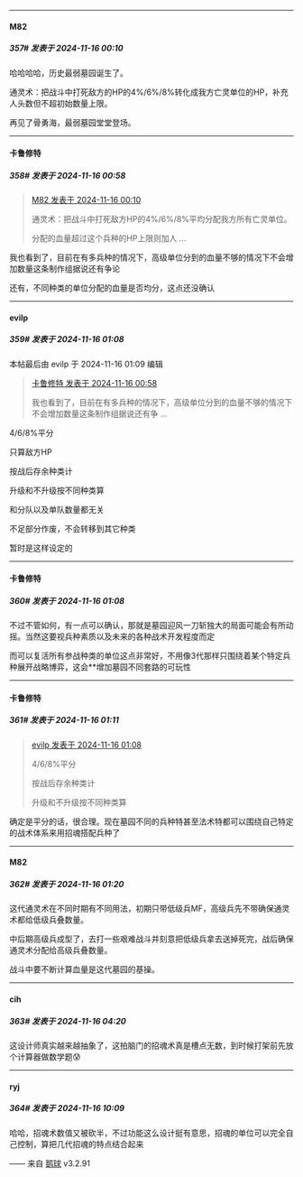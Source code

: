 ﻿
*****

####  M82  
##### 357#       发表于 2024-11-16 00:10

哈哈哈哈，历史最弱墓园诞生了。

通灵术：把战斗中打死敌方的HP的4%/6%/8%转化成我方亡灵单位的HP，补充人头数但不超初始数量上限。

再见了骨勇海，最弱墓园堂堂登场。


*****

####  卡鲁修特  
##### 358#       发表于 2024-11-16 00:58

<blockquote><a href="httphttps://bbs.saraba1st.com/2b/forum.php?mod=redirect&amp;goto=findpost&amp;pid=66705809&amp;ptid=2196156" target="_blank">M82 发表于 2024-11-16 00:10</a>

通灵术：把战斗中打死敌方HP的4%/6%/8%平均分配我方所有亡灵单位。

分配的血量超过这个兵种的HP上限则加人 ...</blockquote>
我也看到了，目前在有多兵种的情况下，高级单位分到的血量不够的情况下不会增加数量这条制作组据说还有争论

还有，不同种类的单位分配的血量是否均分，这点还没确认


*****

####  evilp  
##### 359#       发表于 2024-11-16 01:08

 本帖最后由 evilp 于 2024-11-16 01:09 编辑 
<blockquote><a href="httphttps://bbs.saraba1st.com/2b/forum.php?mod=redirect&amp;goto=findpost&amp;pid=66705965&amp;ptid=2196156" target="_blank">卡鲁修特 发表于 2024-11-16 00:58</a>

我也看到了，目前在有多兵种的情况下，高级单位分到的血量不够的情况下不会增加数量这条制作组据说还有争 ...</blockquote>
4/6/8%平分

只算敌方HP

按战后存余种类计

升级和不升级按不同种类算

和分队以及单队数量都无关

不足部分作废，不会转移到其它种类

暂时是这样设定的

*****

####  卡鲁修特  
##### 360#       发表于 2024-11-16 01:08

不过不管如何，有一点可以确认，那就是墓园迎风一刀斩独大的局面可能会有所动摇。当然这要视兵种素质以及未来的各种战术开发程度而定

而可以复活所有参战种类的单位这点非常好，不用像3代那样只围绕着某个特定兵种展开战略博弈，这会**增加墓园不同套路的可玩性


*****

####  卡鲁修特  
##### 361#       发表于 2024-11-16 01:11

<blockquote><a href="httphttps://bbs.saraba1st.com/2b/forum.php?mod=redirect&amp;goto=findpost&amp;pid=66705984&amp;ptid=2196156" target="_blank">evilp 发表于 2024-11-16 01:08</a>

4/6/8%平分

按战后存余种类计

升级和不升级按不同种类算</blockquote>
确定是平分的话，很合理。现在墓园不同的兵种特甚至法术特都可以围绕自己特定的战术体系来用招魂搭配兵种了


*****

####  M82  
##### 362#       发表于 2024-11-16 01:20

这代通灵术在不同时期有不同用法，初期只带低级兵MF，高级兵先不带确保通灵术都给低级兵叠数量。

中后期高级兵成型了，去打一些艰难战斗并刻意把低级兵拿去送掉死完，战后确保通灵术分配给高级兵叠数量。

战斗中要不断计算血量是这代墓园的基操。


*****

####  cih  
##### 363#       发表于 2024-11-16 04:20

这设计师真实越来越抽象了，这拍脑门的招魂术真是槽点无数，到时候打架前先放个计算器做数学题😰


*****

####  ryj  
##### 364#       发表于 2024-11-16 10:09

哈哈，招魂术数值又被砍半，不过功能这么设计挺有意思，招魂的单位可以完全自己控制，算把几代招魂的特点结合起来

—— 来自 [鹅球](https://www.pgyer.com/GcUxKd4w) v3.2.91

